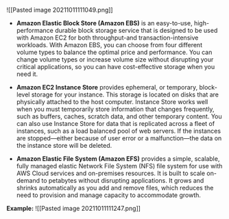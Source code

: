![[Pasted image 20211011111049.png]]

* **Amazon Elastic Block Store (Amazon EBS)** is an easy-to-use, high-performance durable block storage service that is designed to be used with Amazon EC2 for both throughput-and transaction-intensive workloads. With Amazon EBS, you can choose from four different volume types to balance the optimal price and performance. You can change volume types or increase volume size without disrupting your critical applications, so you can have cost-effective storage when you need it.

* **Amazon EC2 Instance Store** provides ephemeral, or temporary, block-level storage for your instance. This storage is located on disks that are physically attached to the host computer. Instance Store works well when you must temporarily store information that changes frequently, such as buffers, caches, scratch data, and other temporary content. You can also use Instance Store for data that is replicated across a fleet of instances, such as a load balanced pool of web servers. If the instances are stopped—either because of user error or a malfunction—the data on the instance store will be deleted.

* **Amazon Elastic File System (Amazon EFS)** provides a simple, scalable, fully managed elastic Network File System (NFS) file system for use with AWS Cloud services and on-premises resources. It is built to scale on-demand to petabytes without disrupting applications. It grows and shrinks automatically as you add and remove files, which reduces the need to provision and manage capacity to accommodate growth.

**Example:**
![[Pasted image 20211011111247.png]]